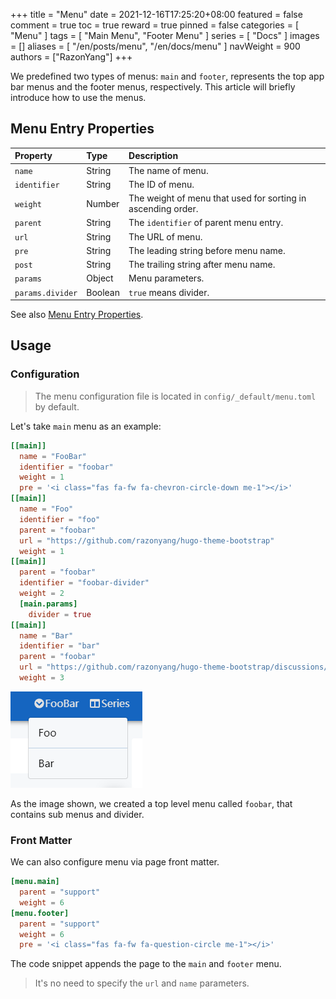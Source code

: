 +++
title = "Menu"
date = 2021-12-16T17:25:20+08:00
featured = false
comment = true
toc = true
reward = true
pinned = false
categories = [
  "Menu"
]
tags = [
  "Main Menu",
  "Footer Menu"
]
series = [
  "Docs"
]
images = []
aliases = [
  "/en/posts/menu",
  "/en/docs/menu"
]
navWeight = 900
authors = ["RazonYang"]
+++

We predefined two types of menus: `main` and `footer`, represents the top app bar menus and the footer menus, respectively.
This article will briefly introduce how to use the menus.

<!--more-->

## Menu Entry Properties

| Property | Type | Description
|:---|:---|:---
| `name` | String | The name of menu.
| `identifier` | String | The ID of menu.
| `weight` | Number | The weight of menu that used for sorting in ascending order.
| `parent` | String | The `identifier` of parent menu entry.
| `url` | String | The URL of menu.
| `pre` | String | The leading string before menu name.
| `post` | String | The trailing string after menu name.
| `params` | Object | Menu parameters.
| `params.divider` | Boolean | `true` means divider.

See also [Menu Entry Properties](https://gohugo.io/variables/menus/).

## Usage

### Configuration

> The menu configuration file is located in `config/_default/menu.toml` by default.

Let's take `main` menu as an example:

```toml
[[main]]
  name = "FooBar"
  identifier = "foobar"
  weight = 1
  pre = '<i class="fas fa-fw fa-chevron-circle-down me-1"></i>'
[[main]]
  name = "Foo"
  identifier = "foo"
  parent = "foobar"
  url = "https://github.com/razonyang/hugo-theme-bootstrap"
  weight = 1
[[main]]
  parent = "foobar"
  identifier = "foobar-divider"
  weight = 2
  [main.params]
    divider = true
[[main]]
  name = "Bar"
  identifier = "bar"
  parent = "foobar"
  url = "https://github.com/razonyang/hugo-theme-bootstrap/discussions/new"
  weight = 3
```

![Main Menus](images/main.png#center)

As the image shown, we created a top level menu called `foobar`, that contains sub menus and divider.

### Front Matter

We can also configure menu via page front matter.

```toml
[menu.main]
  parent = "support"
  weight = 6
[menu.footer]
  parent = "support"
  weight = 6
  pre = '<i class="fas fa-fw fa-question-circle me-1"></i>'
```

The code snippet appends the page to the `main` and `footer` menu.

> It's no need to specify the `url` and `name` parameters.
